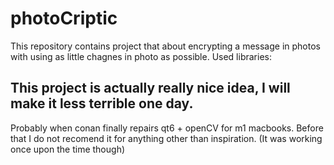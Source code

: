 # photoCriptic
This repository contains project that about encrypting a message in photos with using as little chagnes in photo as possible. Used libraries:

## This project is actually really nice idea, I will make it less terrible one day.
Probably when conan finally repairs qt6 + openCV for m1 macbooks.
Before that I do not recomend it for anything other than inspiration. 
(It was working once upon the time though)
